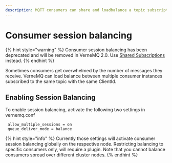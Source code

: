 ```yaml
---
description: MQTT consumers can share and loadbalance a topic subscription.
---
```


# Consumer session balancing

{% hint style="warning" %}
Consumer session balancing has been deprecated and will be removed in VerneMQ 2.0. Use [Shared Subscriptions](shared_subscriptions.md) instead.
{% endhint %}

Sometimes consumers get overwhelmed by the number of messages they receive. VerneMQ can load balance between multiple consumer instances subscribed to the same topic with the same ClientId.

## Enabling Session Balancing

To enable session balancing, activate the following two settings in vernemq.conf

```text
 allow_multiple_sessions = on
 queue_deliver_mode = balance
```

{% hint style="info" %}
Currently those settings will activate consumer session balancing globally on the respective node. Restricting balancing to specific consumers only, will require a plugin. Note that you cannot balance consumers spread over different cluster nodes.
{% endhint %}


